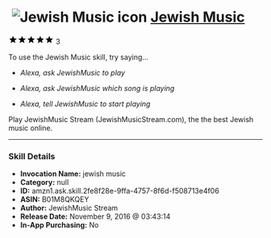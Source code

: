 # &nbsp;<img src="skill_icon" alt="Jewish Music icon" width="36"> [Jewish Music](http://alexa.amazon.com/#skills/amzn1.ask.skill.2fe8f28e-9ffa-4757-8f6d-f508713e4f06)
![5 stars](../../images/ic_star_black_18dp_1x.png)![5 stars](../../images/ic_star_black_18dp_1x.png)![5 stars](../../images/ic_star_black_18dp_1x.png)![5 stars](../../images/ic_star_black_18dp_1x.png)![5 stars](../../images/ic_star_black_18dp_1x.png) 3

To use the Jewish Music skill, try saying...

* *Alexa, ask JewishMusic to play*

* *Alexa, ask JewishMusic which song is playing*

* *Alexa, tell JewishMusic to start playing*

Play JewishMusic Stream (JewishMusicStream.com), the  the best Jewish music online.

***

### Skill Details

* **Invocation Name:** jewish music
* **Category:** null
* **ID:** amzn1.ask.skill.2fe8f28e-9ffa-4757-8f6d-f508713e4f06
* **ASIN:** B01M8QKQEY
* **Author:** JewishMusic Stream
* **Release Date:** November 9, 2016 @ 03:43:14
* **In-App Purchasing:** No
